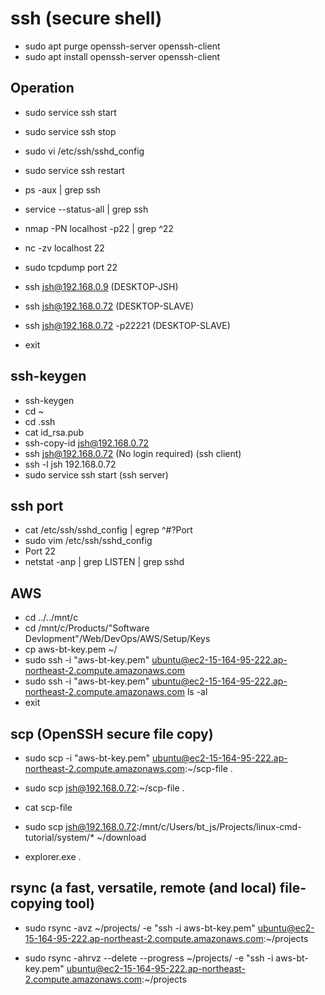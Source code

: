 # ssh (secure shell)

- sudo apt purge openssh-server openssh-client
- sudo apt install openssh-server openssh-client

## Operation

- sudo service ssh start
- sudo service ssh stop
- sudo vi /etc/ssh/sshd_config
- sudo service ssh restart

- ps -aux | grep ssh
- service --status-all | grep ssh

- nmap -PN localhost -p22 | grep ^22
- nc -zv localhost 22

- sudo tcpdump port 22

- ssh jsh@192.168.0.9 (DESKTOP-JSH)
- ssh jsh@192.168.0.72 (DESKTOP-SLAVE)
- ssh jsh@192.168.0.72 -p22221 (DESKTOP-SLAVE)
- exit

## ssh-keygen

- ssh-keygen
- cd ~
- cd .ssh
- cat id_rsa.pub
- ssh-copy-id jsh@192.168.0.72
- ssh jsh@192.168.0.72 (No login required) (ssh client)
- ssh -l jsh 192.168.0.72
- sudo service ssh start (ssh server)

## ssh port

- cat /etc/ssh/sshd_config | egrep ^\#?Port
- sudo vim /etc/ssh/sshd_config
- Port 22
- netstat -anp | grep LISTEN | grep sshd

## AWS

- cd ../../mnt/c
- cd /mnt/c/Products/"Software Devlopment"/Web/DevOps/AWS/Setup/Keys
- cp aws-bt-key.pem ~/
- sudo ssh -i "aws-bt-key.pem" ubuntu@ec2-15-164-95-222.ap-northeast-2.compute.amazonaws.com
- sudo ssh -i "aws-bt-key.pem" ubuntu@ec2-15-164-95-222.ap-northeast-2.compute.amazonaws.com ls -al
- exit

## scp (OpenSSH secure file copy)

- sudo scp -i "aws-bt-key.pem" ubuntu@ec2-15-164-95-222.ap-northeast-2.compute.amazonaws.com:~/scp-file .

- sudo scp jsh@192.168.0.72:~/scp-file .
- cat scp-file

- sudo scp jsh@192.168.0.72:/mnt/c/Users/bt_js/Projects/linux-cmd-tutorial/system/* ~/download
- explorer.exe .

## rsync (a fast, versatile, remote (and local) file-copying tool)

- sudo rsync -avz ~/projects/ -e "ssh -i aws-bt-key.pem" ubuntu@ec2-15-164-95-222.ap-northeast-2.compute.amazonaws.com:~/projects

- sudo rsync -ahrvz --delete --progress ~/projects/ -e "ssh -i aws-bt-key.pem" ubuntu@ec2-15-164-95-222.ap-northeast-2.compute.amazonaws.com:~/projects
